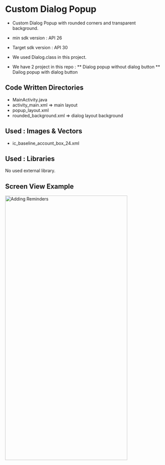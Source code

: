 # Custom Dialog Popup
* Custom Dialog Popup with rounded corners and transparent background.

* min sdk version : API 26
* Target sdk version : API 30
* We used Dialog.class in this project.
* We have 2 project in this repo :
    ** Dialog popup without dialog button
    ** Dailog popup with dialog button

## Code Written Directories 
* MainActivity.java
* activity_main.xml => main layout
* popup_layout.xml 
* rounded_background.xml => dialog layout background

## Used : Images & Vectors
* ic_baseline_account_box_24.xml

## Used : Libraries
  No used external library.

## Screen View Example
<img src="*************" alt = "Adding Reminders" width=394 height=851>

